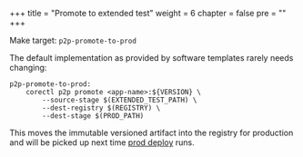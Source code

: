 +++
title = "Promote to extended test"
weight = 6
chapter = false
pre = ""
+++

Make target: `p2p-promote-to-prod`

The default implementation as provided by software templates rarely needs changing:

```
p2p-promote-to-prod:
    corectl p2p promote <app-name>:${VERSION} \
        --source-stage $(EXTENDED_TEST_PATH) \
        --dest-registry $(REGISTRY) \
        --dest-stage $(PROD_PATH)
```

This moves the immutable versioned artifact into the registry for production and will be
picked up next time [prod deploy](/p2p/prod) runs.
